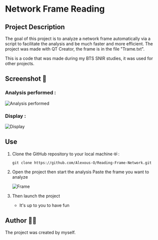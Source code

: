 # Network Frame Reading


## Project Description 

The goal of this project is to analyze a network frame automatically via a script to facilitate the analysis and be much faster and more efficient. The project was made with QT Creator, the frame is in the file "Trame.txt".

This is a code that was made during my BTS SNIR studies, it was used for other projects.

## Screenshot 📸

### Analysis performed :

![Analysis performed](https://github.com/user-attachments/assets/562effb2-6028-40bf-a74c-b37d4887a2df)


### Display :

![Display](https://github.com/user-attachments/assets/d707f925-61ea-4e27-b096-6446eb795eba)



## Use

1. Clone the GitHub repository to your local machine <img src="https://cdn.jsdelivr.net/gh/devicons/devicon/icons/git/git-original.svg" height="15" alt="git logo" />:

    ```
    git clone https://github.com/Alexous-O/Reading-Frame-Network.git
    ```
    
2. Open the project then start the analysis
       Paste the frame you want to analyze

    ![Frame](https://github.com/user-attachments/assets/5add3ca0-c416-4d81-8e32-ecb1739a8913)

3. Then launch the project
   - It's up to you to have fun

## Author 👨‍💻
The project was created by myself.
